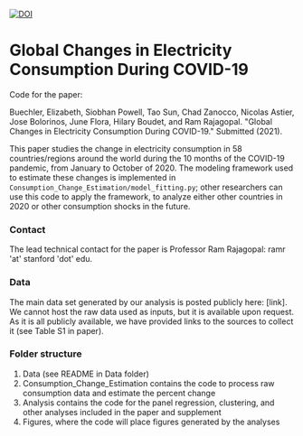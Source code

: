 [![DOI](https://zenodo.org/badge/390183446.svg)](https://zenodo.org/badge/latestdoi/390183446)


# Global Changes in Electricity Consumption During COVID-19

Code for the paper:

Buechler, Elizabeth, Siobhan Powell, Tao Sun, Chad Zanocco, Nicolas Astier, Jose Bolorinos, June Flora, Hilary Boudet, and Ram Rajagopal. "Global Changes in Electricity Consumption During COVID-19." Submitted (2021).

This paper studies the change in electricity consumption in 58 countries/regions around the world during the 10 months of the COVID-19 pandemic, from January to October of 2020. The modeling framework used to estimate these changes is implemented in `Consumption_Change_Estimation/model_fitting.py`; other researchers can use this code to apply the framework, to analyze either other countries in 2020 or other consumption shocks in the future.

### Contact
The lead technical contact for the paper is Professor Ram Rajagopal: ramr 'at' stanford 'dot' edu. 

### Data
The main data set generated by our analysis is posted publicly here: [link]. We cannot host the raw data used as inputs, but it is available upon request. As it is all publicly available, we have provided links to the sources to collect it (see Table S1 in paper). 

### Folder structure 
1. Data (see README in Data folder)
2. Consumption_Change_Estimation contains the code to process raw consumption data and estimate the percent change 
3. Analysis contains the code for the panel regression, clustering, and other analyses included in the paper and supplement
4. Figures, where the code will place figures generated by the analyses

